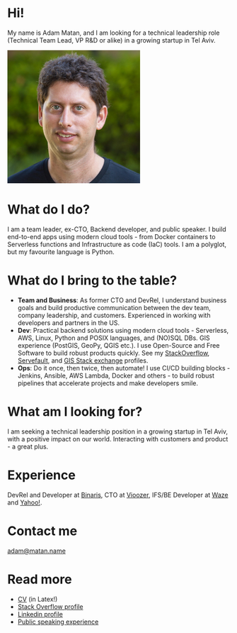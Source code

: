 # Hi!

My name is Adam Matan, and I am looking for a technical leadership role (Technical Team Lead, VP R&D or alike) in a growing startup in Tel Aviv.  

<img src="profile.jpg"
     alt="Profile image - Adam Matan"
     height="300px" />

# What do I do?
I am a team leader, ex-CTO, Backend developer, and public speaker. I build end-to-end apps using modern cloud tools - from Docker containers to Serverless functions and Infrastructure as code (IaC) tools. I am a polyglot, but my favourite language is Python.

# What do I bring to the table?
* **Team and Business**: As former CTO and DevRel, I understand business goals and build productive communication between the dev team, company leadership, and customers. Experienced in working with developers and partners in the US.
* **Dev**: Practical backend solutions using modern cloud tools - Serverless, AWS, Linux, Python and POSIX languages, and (NO)SQL DBs. GIS experience (PostGIS, GeoPy, QGIS etc.). I use Open-Source and Free Software to build robust products quickly. See my [StackOverflow](https://stackoverflow.com/users/story/51197), [Servefault](https://serverfault.com/users/10904/adam-matan), and [GIS Stack exchange](https://gis.stackexchange.com/users/382/adam-matan) profiles.
* **Ops**: Do it once, then twice, then automate! I use CI/CD building blocks - Jenkins, Ansible, AWS Lambda, Docker and others -  to build robust pipelines that accelerate projects and make developers smile.

# What am I looking for?
I am seeking a technical leadership position in a growing startup in Tel Aviv, with a positive impact on our world. Interacting with customers and product - a great plus.

# Experience
DevRel and Developer at [Binaris](https://binaris.com/), CTO at [Vioozer](https://www.vioozer.com/), IFS/BE Developer at [Waze](https://en.wikipedia.org/wiki/Waze) and [Yahoo!](https://techcrunch.com/2010/10/05/yahoo-dapper/).

# Contact me
adam@matan.name

# Read more
* [CV](Adam_Matan.pdf) (in Latex!)
* [Stack Overflow profile](https://stackoverflow.com/users/51197/adam-matan)
* [Linkedin profile](https://www.linkedin.com/in/adamatan/)
* [Public speaking experience](https://adamatan.github.io/cfp/)
